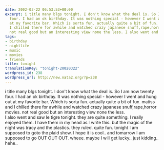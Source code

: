 ```yaml
---
date: 2002-03-22 06:53:53+00:00
excerpt: i title many blgs tonight. I don't know what the deal is. So I am now twenty
  four. I had an ok birthday. It was nothing special - however I went and hung out
  at my favorite bar. Which is sorta fun. actually quite a bit of fun. matiss and
  I chilled there for awhile and watched crazy japanese snuff,rape,horror movies.
  not real good but an interesting view none the less. I also went and saw le...
tags:
- birthday
- nightlife
- music
- movies
- friends
title: tonight
translationKey: "tonight-20020322"
wordpress_id: 238
wordpress_url: http://new.nata2.org/?p=238
---
```


i title many blgs tonight. I don't know what the deal is. So I am now twenty four. I had an ok birthday. It was nothing special - however I went and hung out at my favorite bar. Which is sorta fun. actually quite a bit of fun. matiss and I chilled there for awhile and watched crazy japanese snuff,rape,horror movies. not real good but an interesting view none the less. <br/>I also went and saw le tigre tonight. they are quite something. I really enjoyed them. I have them in my head as I write this. but the magic of the night was tracy and the plastics. they ruled. quite fun. tonight I am supposed to goto the plaid show. I hope it is cool.. and tomarrow I am supposed to go OUT OUT OUT. wheee. maybe I will get lucky.. just kidding.. hehe..